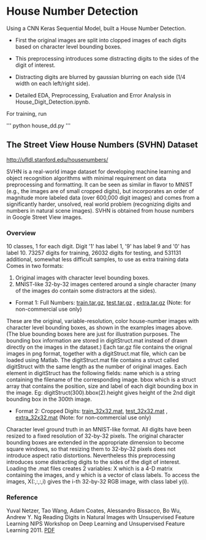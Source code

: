 # House Number Detection
Using a CNN Keras Sequential Model, built a House Number Detection.

- First the original images are split into clopped images of each digits based on character level bounding boxes.

- This preprocessing introduces some distracting digits to the sides of the digit of interest.

- Distracting digits are blurred by gaussian blurring on each side (1/4 width on each left/right side).

- Detailed EDA, Preprocessing, Evaluation and Error Analysis in House_Digit_Detection.ipynb.

For training, run

'''
python house_dd.py
'''


## The Street View House Numbers (SVHN) Dataset
http://ufldl.stanford.edu/housenumbers/

SVHN is a real-world image dataset for developing machine learning and object recognition algorithms with minimal requirement on data preprocessing and formatting. It can be seen as similar in flavor to MNIST (e.g., the images are of small cropped digits), but incorporates an order of magnitude more labeled data (over 600,000 digit images) and comes from a significantly harder, unsolved, real world problem (recognizing digits and numbers in natural scene images). SVHN is obtained from house numbers in Google Street View images.


### Overview

10 classes, 1 for each digit. Digit '1' has label 1, '9' has label 9 and '0' has label 10.
73257 digits for training, 26032 digits for testing, and 531131 additional, somewhat less difficult samples, to use as extra training data
Comes in two formats:
1. Original images with character level bounding boxes.
2. MNIST-like 32-by-32 images centered around a single character (many of the images do contain some distractors at the sides).


- Format 1: Full Numbers: [train.tar.gz](#http://ufldl.stanford.edu/housenumbers/train.tar.gz), [test.tar.gz](#http://ufldl.stanford.edu/housenumbers/test.tar.gz) , [extra.tar.gz](#http://ufldl.stanford.edu/housenumbers/extra.tar.gz) (Note: for non-commercial use only)

These are the original, variable-resolution, color house-number images with character level bounding boxes, as shown in the examples images above. (The blue bounding boxes here are just for illustration purposes. The bounding box information are stored in digitStruct.mat instead of drawn directly on the images in the dataset.) Each tar.gz file contains the orignal images in png format, together with a digitStruct.mat file, which can be loaded using Matlab. The digitStruct.mat file contains a struct called digitStruct with the same length as the number of original images. Each element in digitStruct has the following fields: name which is a string containing the filename of the corresponding image. bbox which is a struct array that contains the position, size and label of each digit bounding box in the image. Eg: digitStruct(300).bbox(2).height gives height of the 2nd digit bounding box in the 300th image.

- Format 2: Cropped Digits: [train_32x32.mat](#http://ufldl.stanford.edu/housenumbers/train_32x32.mat), [test_32x32.mat](#http://ufldl.stanford.edu/housenumbers/test_32x32.mat) , [extra_32x32.mat](#http://ufldl.stanford.edu/housenumbers/extra_32x32.mat) (Note: for non-commercial use only)

Character level ground truth in an MNIST-like format. All digits have been resized to a fixed resolution of 32-by-32 pixels. The original character bounding boxes are extended in the appropriate dimension to become square windows, so that resizing them to 32-by-32 pixels does not introduce aspect ratio distortions. Nevertheless this preprocessing introduces some distracting digits to the sides of the digit of interest. Loading the .mat files creates 2 variables: X which is a 4-D matrix containing the images, and y which is a vector of class labels. To access the images, X(:,:,:,i) gives the i-th 32-by-32 RGB image, with class label y(i).

### Reference
Yuval Netzer, Tao Wang, Adam Coates, Alessandro Bissacco, Bo Wu, Andrew Y. Ng Reading Digits in Natural Images with Unsupervised Feature Learning NIPS Workshop on Deep Learning and Unsupervised Feature Learning 2011. [PDF](#http://ufldl.stanford.edu/housenumbers/nips2011_housenumbers.pdf)
